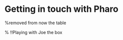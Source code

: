 <!inputFile|path=Chapters/Introduction/Introduction.md!>

# Getting in touch with Pharo

<!inputFile|path=Chapters/GettingStarted/GettingStarted.md!>
%removed from now the table

<!inputFile|path=Chapters/GettingStarted/ChallengingYourself.md!>

% !!Playing with Joe the box

<!inputFile|path=Chapters/Counter/Counter.md!>

<!inputFile|path=Chapters/Tests/Tests.md!>